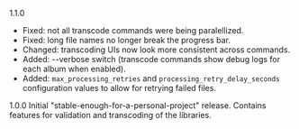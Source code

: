 1.1.0
- Fixed: not all transcode commands were being paralellized.
- Fixed: long file names no longer break the progress bar.
- Changed: transcoding UIs now look more consistent across commands.
- Added: --verbose switch (transcode commands show debug logs for each album when enabled).
- Added: `max_processing_retries` and `processing_retry_delay_seconds` configuration values to allow for retrying failed files.

1.0.0
Initial "stable-enough-for-a-personal-project" release.
Contains features for validation and transcoding of the libraries.
